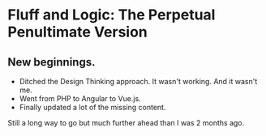 # Fluff and Logic: The Perpetual Penultimate Version

## New beginnings.
- Ditched the Design Thinking approach. It wasn't working. And it wasn't me.
- Went from PHP to Angular to Vue.js.
- Finally updated a lot of the missing content.

Still a long way to go but much further ahead than I was 2 months ago.
